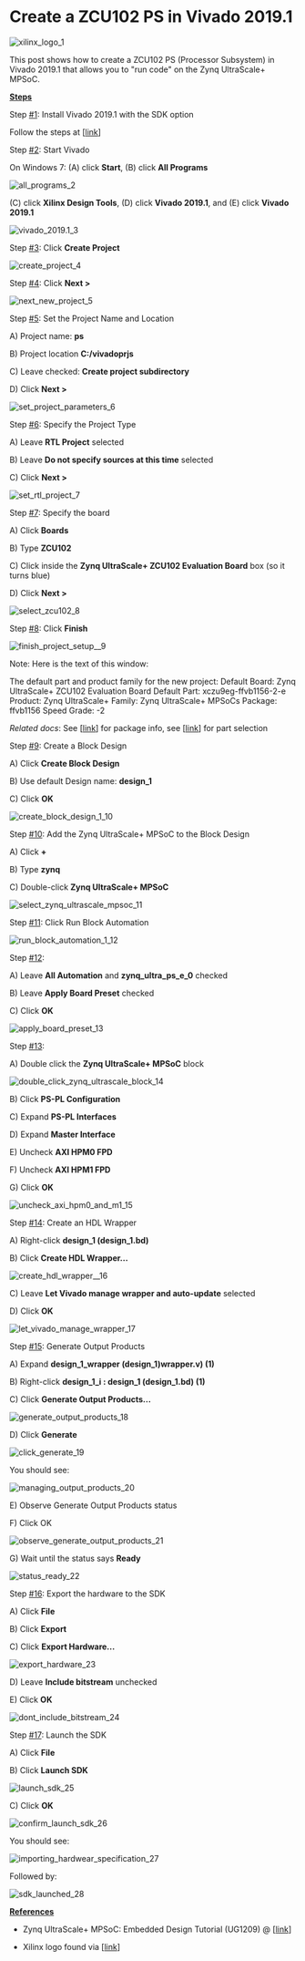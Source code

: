 # Create a ZCU102 PS in Vivado 2019.1

![xilinx_logo_1](xilinx_logo_1.png)

This post shows how to create a ZCU102 PS (Processor Subsystem) in Vivado 2019.1 that allows you to "run code" on the Zynq UltraScale+ MPSoC.

**<u><span>Steps</span></u>**

Step [#1](https://www.centennialsoftwaresolutions.com/blog/hashtags/1): Install Vivado 2019.1 with the SDK option

Follow the steps at \[[<u><span>link</span></u>](https://www.centennialsoftwaresolutions.com/post/install-the-2019-1-vivado-hl-design-edition-and-xilinx-sdk)\]

Step [#2](https://www.centennialsoftwaresolutions.com/blog/hashtags/2): Start Vivado

On Windows 7: (A) click **Start**, (B) click **All Programs**

![all_programs_2](all_programs_2.png)

(C) click **Xilinx Design Tools**, (D) click **Vivado 2019.1**, and (E) click **Vivado 2019.1**

![vivado_2019.1_3](vivado_2019.1_3.png)

Step [#3](https://www.centennialsoftwaresolutions.com/blog/hashtags/3): Click **Create Project**

![create_project_4](create_project_4.png)

Step [#4](https://www.centennialsoftwaresolutions.com/blog/hashtags/4): Click **Next >**

![next_new_project_5](next_new_project_5.png)

Step [#5](https://www.centennialsoftwaresolutions.com/blog/hashtags/5): Set the Project Name and Location

A) Project name: **ps**

B) Project location **C:/vivadoprjs**

C) Leave checked: **Create project subdirectory**

D) Click **Next >**

![set_project_parameters_6](set_project_parameters_6.png)

Step [#6](https://www.centennialsoftwaresolutions.com/blog/hashtags/6): Specify the Project Type

A) Leave **RTL Project** selected

B) Leave **Do not specify sources at this time** selected

C) Click **Next >**

![set_rtl_project_7](set_rtl_project_7.png)

Step [#7](https://www.centennialsoftwaresolutions.com/blog/hashtags/7): Specify the board

A) Click **Boards**

B) Type **ZCU102**

C) Click inside the **Zynq UltraScale+ ZCU102 Evaluation Board** box (so it turns blue)

D) Click **Next >**

![select_zcu102_8](select_zcu102_8.png)

Step [#8](https://www.centennialsoftwaresolutions.com/blog/hashtags/8): Click **Finish**

![finish_project_setup__9](finish_project_setup__9.png)

Note: Here is the text of this window:

The default part and product family for the new project:
Default Board: Zynq UltraScale+ ZCU102 Evaluation Board
Default Part: xczu9eg-ffvb1156-2-e
Product: Zynq UltraScale+
Family: Zynq UltraScale+ MPSoCs
Package: ffvb1156 
Speed Grade: -2

_Related docs_: See \[[<u><span>link</span></u>](https://www.xilinx.com/support/documentation/user_guides/ug1075-zynq-ultrascale-pkg-pinout.pdf#page128)\] for package info, see \[[<u><span>link</span></u>](https://www.xilinx.com/support/documentation/selection-guides/zynq-ultrascale-plus-product-selection-guide.pdf#page=6)\] for part selection

Step [#9](https://www.centennialsoftwaresolutions.com/blog/hashtags/9): Create a Block Design

A) Click **Create Block Design**

B) Use default Design name: **design\_1**

C) Click **OK**

![create_block_design_1_10](create_block_design_1_10.png)

Step [#10](https://www.centennialsoftwaresolutions.com/blog/hashtags/10): Add the Zynq UltraScale+ MPSoC to the Block Design

A) Click **+**

B) Type **zynq**

C) Double-click **Zynq UltraScale+ MPSoC**

![select_zynq_ultrascale_mpsoc_11](select_zynq_ultrascale_mpsoc_11.png)

Step [#11](https://www.centennialsoftwaresolutions.com/blog/hashtags/11): Click Run Block Automation

![run_block_automation_1_12](run_block_automation_1_12.png)

Step [#12](https://www.centennialsoftwaresolutions.com/blog/hashtags/12): 

A) Leave **All Automation** and **zynq\_ultra\_ps\_e\_0** checked

B) Leave **Apply Board Preset** checked

C) Click **OK**

![apply_board_preset_13](apply_board_preset_13.png)

Step [#13](https://www.centennialsoftwaresolutions.com/blog/hashtags/13): 

A) Double click the **Zynq UltraScale+ MPSoC** block

![double_click_zynq_ultrascale_block_14](double_click_zynq_ultrascale_block_14.png)

B) Click **PS-PL Configuration**

C) Expand **PS-PL Interfaces**

D) Expand **Master Interface**

E) Uncheck **AXI HPM0 FPD**

F) Uncheck **AXI HPM1 FPD**

G) Click **OK**

![uncheck_axi_hpm0_and_m1_15](uncheck_axi_hpm0_and_m1_15.png)

Step [#14](https://www.centennialsoftwaresolutions.com/blog/hashtags/14): Create an HDL Wrapper

A) Right-click **design\_1 (design\_1.bd)**

B) Click **Create HDL Wrapper...**

![create_hdl_wrapper__16](create_hdl_wrapper__16.png)

C) Leave **Let Vivado manage wrapper and auto-update** selected

D) Click **OK**

![let_vivado_manage_wrapper_17](let_vivado_manage_wrapper_17.png)

Step [#15](https://www.centennialsoftwaresolutions.com/blog/hashtags/15): Generate Output Products

A) Expand **design\_1\_wrapper (design\_1)wrapper.v) (1)**

B) Right-click **design\_1\_i : design\_1 (design\_1.bd) (1)**

C) Click **Generate Output Products...**

![generate_output_products_18](generate_output_products_18.png)

D) Click **Generate**

![click_generate_19](click_generate_19.png)

You should see:

![managing_output_products_20](managing_output_products_20.png)

E) Observe Generate Output Products status

F) Click OK

![observe_generate_output_products_21](observe_generate_output_products_21.png)

G) Wait until the status says **Ready**

![status_ready_22](status_ready_22.png)

Step [#16](https://www.centennialsoftwaresolutions.com/blog/hashtags/16): Export the hardware to the SDK

A) Click **File**

B) Click **Export**

C) Click **Export Hardware...**

![export_hardware_23](export_hardware_23.png)

D) Leave **Include bitstream** unchecked

E) Click **OK**

![dont_include_bitstream_24](dont_include_bitstream_24.png)

Step [#17](https://www.centennialsoftwaresolutions.com/blog/hashtags/17): Launch the SDK

A) Click **File**

B) Click **Launch SDK**

![launch_sdk_25](launch_sdk_25.png)

C) Click **OK**

![confirm_launch_sdk_26](confirm_launch_sdk_26.png)

You should see:

![importing_hardwear_specification_27](importing_hardwear_specification_27.png)

Followed by:

![sdk_launched_28](sdk_launched_28.png)

**<u><span>References</span></u>**

-   Zynq UltraScale+ MPSoC: Embedded Design Tutorial (UG1209) @ \[[link](https://www.xilinx.com/support/documentation/sw_manuals/xilinx2019_1/ug1209-embedded-design-tutorial.pdf)\]
    
-   Xilinx logo found via \[[link](https://twitter.com/xilinxinc)\]